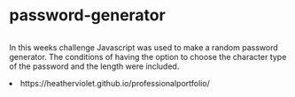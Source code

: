 # password-generator
<img src="./images/screenshot.png" alt=""/>
<p>In this weeks challenge Javascript was used to make a random password generator. The conditions of having the option to choose the character type of the password and the length were included.</p>
<li>https://heatherviolet.github.io/professionalportfolio/</li>
